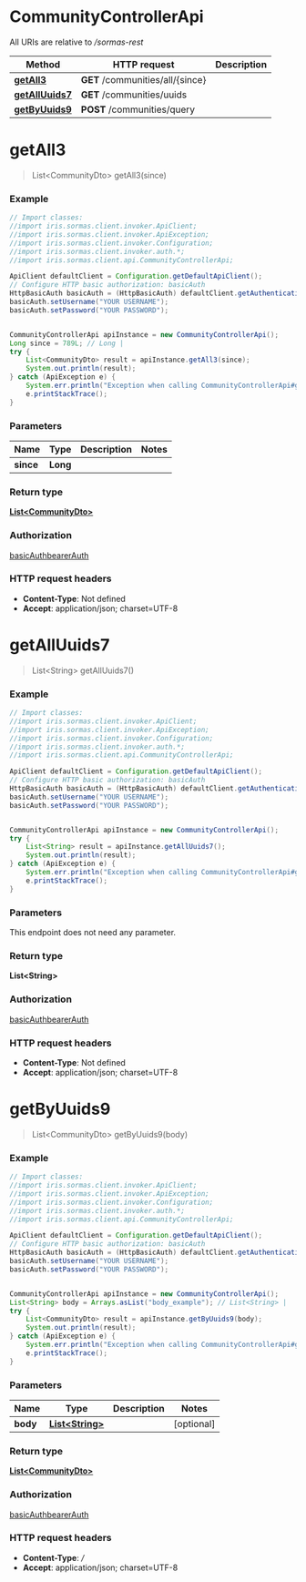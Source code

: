 # CommunityControllerApi

All URIs are relative to */sormas-rest*

Method | HTTP request | Description
------------- | ------------- | -------------
[**getAll3**](CommunityControllerApi.md#getAll3) | **GET** /communities/all/{since} | 
[**getAllUuids7**](CommunityControllerApi.md#getAllUuids7) | **GET** /communities/uuids | 
[**getByUuids9**](CommunityControllerApi.md#getByUuids9) | **POST** /communities/query | 

<a name="getAll3"></a>
# **getAll3**
> List&lt;CommunityDto&gt; getAll3(since)



### Example
```java
// Import classes:
//import iris.sormas.client.invoker.ApiClient;
//import iris.sormas.client.invoker.ApiException;
//import iris.sormas.client.invoker.Configuration;
//import iris.sormas.client.invoker.auth.*;
//import iris.sormas.client.api.CommunityControllerApi;

ApiClient defaultClient = Configuration.getDefaultApiClient();
// Configure HTTP basic authorization: basicAuth
HttpBasicAuth basicAuth = (HttpBasicAuth) defaultClient.getAuthentication("basicAuth");
basicAuth.setUsername("YOUR USERNAME");
basicAuth.setPassword("YOUR PASSWORD");


CommunityControllerApi apiInstance = new CommunityControllerApi();
Long since = 789L; // Long | 
try {
    List<CommunityDto> result = apiInstance.getAll3(since);
    System.out.println(result);
} catch (ApiException e) {
    System.err.println("Exception when calling CommunityControllerApi#getAll3");
    e.printStackTrace();
}
```

### Parameters

Name | Type | Description  | Notes
------------- | ------------- | ------------- | -------------
 **since** | **Long**|  |

### Return type

[**List&lt;CommunityDto&gt;**](CommunityDto.md)

### Authorization

[basicAuth](../README.md#basicAuth)[bearerAuth](../README.md#bearerAuth)

### HTTP request headers

 - **Content-Type**: Not defined
 - **Accept**: application/json; charset=UTF-8

<a name="getAllUuids7"></a>
# **getAllUuids7**
> List&lt;String&gt; getAllUuids7()



### Example
```java
// Import classes:
//import iris.sormas.client.invoker.ApiClient;
//import iris.sormas.client.invoker.ApiException;
//import iris.sormas.client.invoker.Configuration;
//import iris.sormas.client.invoker.auth.*;
//import iris.sormas.client.api.CommunityControllerApi;

ApiClient defaultClient = Configuration.getDefaultApiClient();
// Configure HTTP basic authorization: basicAuth
HttpBasicAuth basicAuth = (HttpBasicAuth) defaultClient.getAuthentication("basicAuth");
basicAuth.setUsername("YOUR USERNAME");
basicAuth.setPassword("YOUR PASSWORD");


CommunityControllerApi apiInstance = new CommunityControllerApi();
try {
    List<String> result = apiInstance.getAllUuids7();
    System.out.println(result);
} catch (ApiException e) {
    System.err.println("Exception when calling CommunityControllerApi#getAllUuids7");
    e.printStackTrace();
}
```

### Parameters
This endpoint does not need any parameter.

### Return type

**List&lt;String&gt;**

### Authorization

[basicAuth](../README.md#basicAuth)[bearerAuth](../README.md#bearerAuth)

### HTTP request headers

 - **Content-Type**: Not defined
 - **Accept**: application/json; charset=UTF-8

<a name="getByUuids9"></a>
# **getByUuids9**
> List&lt;CommunityDto&gt; getByUuids9(body)



### Example
```java
// Import classes:
//import iris.sormas.client.invoker.ApiClient;
//import iris.sormas.client.invoker.ApiException;
//import iris.sormas.client.invoker.Configuration;
//import iris.sormas.client.invoker.auth.*;
//import iris.sormas.client.api.CommunityControllerApi;

ApiClient defaultClient = Configuration.getDefaultApiClient();
// Configure HTTP basic authorization: basicAuth
HttpBasicAuth basicAuth = (HttpBasicAuth) defaultClient.getAuthentication("basicAuth");
basicAuth.setUsername("YOUR USERNAME");
basicAuth.setPassword("YOUR PASSWORD");


CommunityControllerApi apiInstance = new CommunityControllerApi();
List<String> body = Arrays.asList("body_example"); // List<String> | 
try {
    List<CommunityDto> result = apiInstance.getByUuids9(body);
    System.out.println(result);
} catch (ApiException e) {
    System.err.println("Exception when calling CommunityControllerApi#getByUuids9");
    e.printStackTrace();
}
```

### Parameters

Name | Type | Description  | Notes
------------- | ------------- | ------------- | -------------
 **body** | [**List&lt;String&gt;**](String.md)|  | [optional]

### Return type

[**List&lt;CommunityDto&gt;**](CommunityDto.md)

### Authorization

[basicAuth](../README.md#basicAuth)[bearerAuth](../README.md#bearerAuth)

### HTTP request headers

 - **Content-Type**: */*
 - **Accept**: application/json; charset=UTF-8

